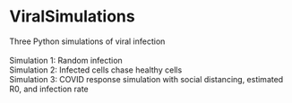 # ViralSimulations
Three Python simulations of viral infection \
\
Simulation 1: Random infection \
Simulation 2: Infected cells chase healthy cells \
Simulation 3: COVID response simulation with social distancing, estimated R0, and infection rate

